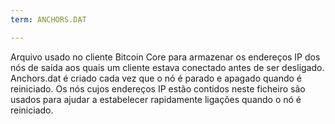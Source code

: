 ```yaml
---
term: ANCHORS.DAT

---
```

Arquivo usado no cliente Bitcoin Core para armazenar os endereços IP dos nós de saída aos quais um cliente estava conectado antes de ser desligado. Anchors.dat é criado cada vez que o nó é parado e apagado quando é reiniciado. Os nós cujos endereços IP estão contidos neste ficheiro são usados para ajudar a estabelecer rapidamente ligações quando o nó é reiniciado.
